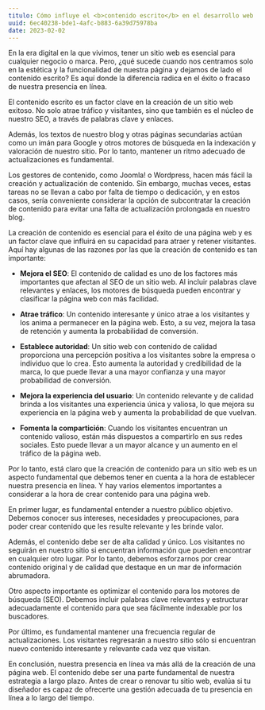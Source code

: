 ```yaml
---
titulo: Cómo influye el <b>contenido escrito</b> en el desarrollo web
uuid: 6ec40238-bde1-4afc-b883-6a39d75978ba
date: 2023-02-02
---
```


En la era digital en la que vivimos, tener un sitio web es esencial para cualquier negocio o marca. Pero, ¿qué sucede cuando nos centramos solo en la estética y la funcionalidad de nuestra página y dejamos de lado el contenido escrito? Es aquí donde la diferencia radica en el éxito o fracaso de nuestra presencia en línea.

El contenido escrito es un factor clave en la creación de un sitio web exitoso. No solo atrae tráfico y visitantes, sino que también es el núcleo de nuestro SEO, a través de palabras clave y enlaces.

Además, los textos de nuestro blog y otras páginas secundarias actúan como un imán para Google y otros motores de búsqueda en la indexación y valoración de nuestro sitio. Por lo tanto, mantener un ritmo adecuado de actualizaciones es fundamental.

Los gestores de contenido, como Joomla! o Wordpress, hacen más fácil la creación y actualización de contenido. Sin embargo, muchas veces, estas tareas no se llevan a cabo por falta de tiempo o dedicación, y en estos casos, sería conveniente considerar la opción de subcontratar la creación de contenido para evitar una falta de actualización prolongada en nuestro blog.

La creación de contenido es esencial para el éxito de una página web y es un factor clave que influirá en su capacidad para atraer y retener visitantes. Aquí hay algunas de las razones por las que la creación de contenido es tan importante:

- **Mejora el SEO**: El contenido de calidad es uno de los factores más importantes que afectan al SEO de un sitio web. Al incluir palabras clave relevantes y enlaces, los motores de búsqueda pueden encontrar y clasificar la página web con más facilidad.

- **Atrae tráfico**: Un contenido interesante y único atrae a los visitantes y los anima a permanecer en la página web. Esto, a su vez, mejora la tasa de retención y aumenta la probabilidad de conversión.

- **Establece autoridad**: Un sitio web con contenido de calidad proporciona una percepción positiva a los visitantes sobre la empresa o individuo que lo crea. Esto aumenta la autoridad y credibilidad de la marca, lo que puede llevar a una mayor confianza y una mayor probabilidad de conversión.

- **Mejora la experiencia del usuario**: Un contenido relevante y de calidad brinda a los visitantes una experiencia única y valiosa, lo que mejora su experiencia en la página web y aumenta la probabilidad de que vuelvan.

- **Fomenta la compartición**: Cuando los visitantes encuentran un contenido valioso, están más dispuestos a compartirlo en sus redes sociales. Esto puede llevar a un mayor alcance y un aumento en el tráfico de la página web.

Por lo tanto, está claro que la creación de contenido para un sitio web es un aspecto fundamental que debemos tener en cuenta a la hora de establecer nuestra presencia en línea. Y hay varios elementos importantes a considerar a la hora de crear contenido para una página web.

En primer lugar, es fundamental entender a nuestro público objetivo. Debemos conocer sus intereses, necesidades y preocupaciones, para poder crear contenido que les resulte relevante y les brinde valor.

Además, el contenido debe ser de alta calidad y único. Los visitantes no seguirán en nuestro sitio si encuentran información que pueden encontrar en cualquier otro lugar. Por lo tanto, debemos esforzarnos por crear contenido original y de calidad que destaque en un mar de información abrumadora.

Otro aspecto importante es optimizar el contenido para los motores de búsqueda (SEO). Debemos incluir palabras clave relevantes y estructurar adecuadamente el contenido para que sea fácilmente indexable por los buscadores.

Por último, es fundamental mantener una frecuencia regular de actualizaciones. Los visitantes regresarán a nuestro sitio sólo si encuentran nuevo contenido interesante y relevante cada vez que visitan.

En conclusión, nuestra presencia en línea va más allá de la creación de una página web. El contenido debe ser una parte fundamental de nuestra estrategia a largo plazo. Antes de crear o renovar tu sitio web, evalúa si tu diseñador es capaz de ofrecerte una gestión adecuada de tu presencia en línea a lo largo del tiempo.
